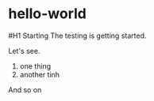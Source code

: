 # hello-world
#H1 Starting
The testing is getting started.

Let's see.
1. one thing
2. another tinh

And so on
